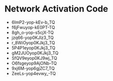 # Network Activation Code
* 6ImP2-yop-kEv-b_TQ
* f6jFwuyop-kE0PT-TQ
* 8gh_o-yop-s5cjX-TQ
* jzq66-yop0KJlz3_TQ
* r_8WiOyop0KJkj3_TQ
* 5P4P1eyop0KJkj3_TQ
* gM2JUOyop0KJkj3_TQ
* SfQV9eyop0KJ9wj_TQ
* O6fsgeyop9AjONb-TQ
* 9xj6M-yop6gjZC7_TQ
* ZeeLs-yop4evwy_-TQ